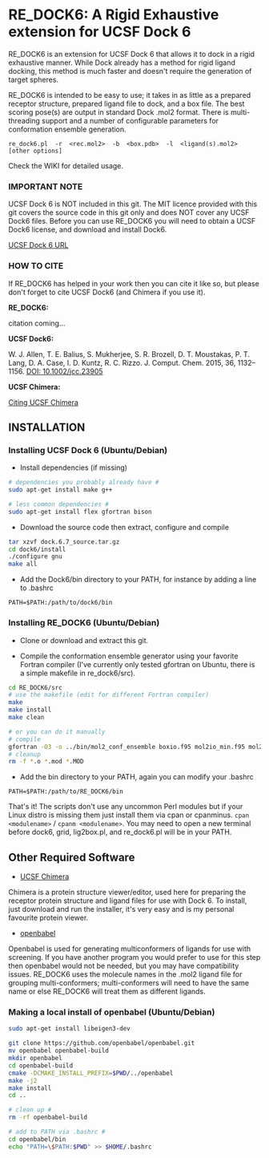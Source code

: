 # RE_DOCK6: A Rigid Exhaustive extension for UCSF Dock 6 #

RE_DOCK6 is an extension for UCSF Dock 6 that allows it to dock in a rigid exhaustive manner. While Dock already has a method for rigid ligand docking, this method is much faster and doesn't require the generation of target spheres.

RE_DOCK6 is intended to be easy to use; it takes in as little as a prepared receptor structure, prepared ligand file to dock, and a box file. The best scoring pose(s) are output in standard Dock .mol2 format. There is multi-threading support and a number of configurable parameters for conformation ensemble generation.

```
re_dock6.pl  -r  <rec.mol2>  -b  <box.pdb>  -l  <ligand(s).mol2>  [other options]
```

Check the WIKI for detailed usage.

### IMPORTANT NOTE ###

UCSF Dock 6 is NOT included in this git. The MIT licence provided with this git covers the source code in this git only and does NOT cover any UCSF Dock6 files. Before you can use RE_DOCK6 you will need to obtain a UCSF Dock6 license, and download and install Dock6.

[ UCSF Dock 6 URL ](http://dock.compbio.ucsf.edu/DOCK_6/index.html)

### HOW TO CITE ###
If RE_DOCK6 has helped in your work then you can cite it like so, but please don't forget to cite UCSF Dock6 (and Chimera if you use it).

**RE_DOCK6:**

citation coming...

**UCSF Dock6:**

W. J. Allen, T. E. Balius, S. Mukherjee, S. R. Brozell, D. T. Moustakas, P. T. Lang, D. A. Case, I. D. Kuntz, R. C. Rizzo. J. Comput. Chem. 2015, 36, 1132–1156. [ DOI: 10.1002/jcc.23905 ](http://dx.doi.org/10.1002/jcc.23905)

**UCSF Chimera:**

[ Citing UCSF Chimera ](https://www.cgl.ucsf.edu/chimera/docs/credits.html)


## INSTALLATION ##

### Installing UCSF Dock 6 (Ubuntu/Debian) ###

* Install dependencies (if missing)

```bash
# dependencies you probably already have #
sudo apt-get install make g++

# less common dependencies #
sudo apt-get install flex gfortran bison
```

* Download the source code then extract, configure and compile

```bash
tar xzvf dock.6.7_source.tar.gz
cd dock6/install
./configure gnu
make all
```

* Add the Dock6/bin directory to your PATH, for instance by adding a line to .bashrc

`PATH=$PATH:/path/to/dock6/bin`

### Installing RE\_DOCK6 (Ubuntu/Debian) ###

* Clone or download and extract this git.

* Compile the conformation ensemble generator using your favorite Fortran compiler (I've currently only tested gfortran on Ubuntu, there is a simple makefile in re_dock6/src).

```bash
cd RE_DOCK6/src
# use the makefile (edit for different Fortran compiler)
make
make install
make clean

# or you can do it manually
# compile
gfortran -O3 -o ../bin/mol2_conf_ensemble boxio.f95 mol2io_min.f95 mol2_conf_ensemble.f95
# cleanup
rm -f *.o *.mod *.MOD
```

* Add the bin directory to your PATH, again you can modify your .bashrc

`PATH=$PATH:/path/to/RE_DOCK6/bin`

That's it! The scripts don't use any uncommon Perl modules but if your Linux distro is missing them just install them via cpan or cpanminus. `cpan <modulename>` / `cpanm <modulename>`. You may need to open a new terminal before dock6, grid, lig2box.pl, and re_dock6.pl will be in your PATH.


## Other Required Software ###
* [ UCSF Chimera ](https://www.cgl.ucsf.edu/chimera/)

Chimera is a protein structure viewer/editor, used here for preparing the receptor protein structure and ligand files for use with Dock 6.
To install, just download and run the installer, it's very easy and is my personal favourite protein viewer.

* [ openbabel ](https://github.com/openbabel/openbabel.git)

Openbabel is used for generating multiconformers of ligands for use with screening. If you have another program you would prefer to use for this step then openbabel would not be needed, but you may have compatibility issues. RE_DOCK6 uses the molecule names in the .mol2 ligand file for grouping multi-conformers; multi-conformers will need to have the same name or else RE_DOCK6 will treat them as different ligands.

### Making a local install of openbabel (Ubuntu/Debian) ###

```bash
sudo apt-get install libeigen3-dev

git clone https://github.com/openbabel/openbabel.git
mv openbabel openbabel-build
mkdir openbabel
cd openbabel-build
cmake -DCMAKE_INSTALL_PREFIX=$PWD/../openbabel
make -j2
make install
cd ..

# clean up #
rm -rf openbabel-build

# add to PATH via .bashrc #
cd openbabel/bin
echo "PATH=\$PATH:$PWD" >> $HOME/.bashrc
```
